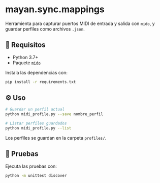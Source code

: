 # mayan.sync.mappings

Herramienta para capturar puertos MIDI de entrada y salida con `mido`, y guardar perfiles como archivos `.json`.

## 🚀 Requisitos

- Python 3.7+
- Paquete [`mido`](https://pypi.org/project/mido/)

Instala las dependencias con:

```bash
pip install -r requirements.txt
```

## ⚙️ Uso

```bash
# Guardar un perfil actual
python midi_profile.py --save nombre_perfil

# Listar perfiles guardados
python midi_profile.py --list
```

Los perfiles se guardan en la carpeta `profiles/`.

## 🧪 Pruebas

Ejecuta las pruebas con:

```bash
python -m unittest discover
```
